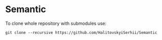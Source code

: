 # Semantic

To clone whole repository with submodules use:

`git clone --recursive https://github.com/HalitovskyiSerhii/Semantic`
